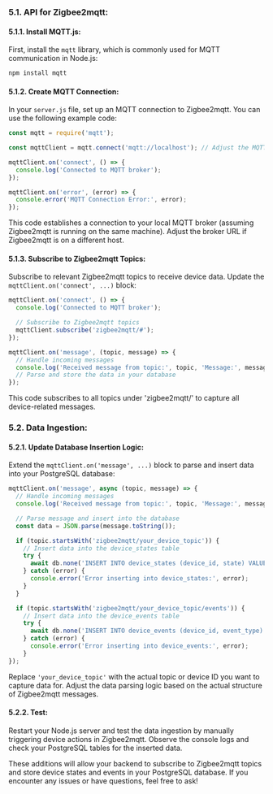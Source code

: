 
### 5.1. API for Zigbee2mqtt:

#### 5.1.1. Install MQTT.js:

First, install the `mqtt` library, which is commonly used for MQTT communication in Node.js:

```bash
npm install mqtt
```

#### 5.1.2. Create MQTT Connection:

In your `server.js` file, set up an MQTT connection to Zigbee2mqtt. You can use the following example code:

```javascript
const mqtt = require('mqtt');

const mqttClient = mqtt.connect('mqtt://localhost'); // Adjust the MQTT broker URL if needed

mqttClient.on('connect', () => {
  console.log('Connected to MQTT broker');
});

mqttClient.on('error', (error) => {
  console.error('MQTT Connection Error:', error);
});
```

This code establishes a connection to your local MQTT broker (assuming Zigbee2mqtt is running on the same machine). Adjust the broker URL if Zigbee2mqtt is on a different host.

#### 5.1.3. Subscribe to Zigbee2mqtt Topics:

Subscribe to relevant Zigbee2mqtt topics to receive device data. Update the `mqttClient.on('connect', ...)` block:

```javascript
mqttClient.on('connect', () => {
  console.log('Connected to MQTT broker');

  // Subscribe to Zigbee2mqtt topics
  mqttClient.subscribe('zigbee2mqtt/#');
});

mqttClient.on('message', (topic, message) => {
  // Handle incoming messages
  console.log('Received message from topic:', topic, 'Message:', message.toString());
  // Parse and store the data in your database
});
```

This code subscribes to all topics under 'zigbee2mqtt/' to capture all device-related messages.

### 5.2. Data Ingestion:

#### 5.2.1. Update Database Insertion Logic:

Extend the `mqttClient.on('message', ...)` block to parse and insert data into your PostgreSQL database:

```javascript
mqttClient.on('message', async (topic, message) => {
  // Handle incoming messages
  console.log('Received message from topic:', topic, 'Message:', message.toString());

  // Parse message and insert into the database
  const data = JSON.parse(message.toString());

  if (topic.startsWith('zigbee2mqtt/your_device_topic')) {
    // Insert data into the device_states table
    try {
      await db.none('INSERT INTO device_states (device_id, state) VALUES ($1, $2)', [data.device, data.state]);
    } catch (error) {
      console.error('Error inserting into device_states:', error);
    }
  }

  if (topic.startsWith('zigbee2mqtt/your_device_topic/events')) {
    // Insert data into the device_events table
    try {
      await db.none('INSERT INTO device_events (device_id, event_type) VALUES ($1, $2)', [data.device, data.event]);
    } catch (error) {
      console.error('Error inserting into device_events:', error);
    }
});
```

Replace `'your_device_topic'` with the actual topic or device ID you want to capture data for. Adjust the data parsing logic based on the actual structure of Zigbee2mqtt messages.

#### 5.2.2. Test:

Restart your Node.js server and test the data ingestion by manually triggering device actions in Zigbee2mqtt. Observe the console logs and check your PostgreSQL tables for the inserted data.

These additions will allow your backend to subscribe to Zigbee2mqtt topics and store device states and events in your PostgreSQL database. If you encounter any issues or have questions, feel free to ask!